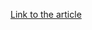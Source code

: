 [Link to the article](https://securelist.com/kaspersky-managed-detection-and-response-report-2024/115635/)
